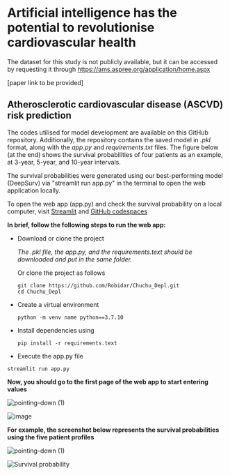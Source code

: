 # Artificial intelligence has the potential to revolutionise cardiovascular health

 The dataset for this study is not publicly available, but it can be accessed by requesting it through https://ams.aspree.org/application/home.aspx
 
 [paper link to be provided]

## Atherosclerotic cardiovascular disease (ASCVD) risk prediction 

The codes utilised for model development are available on this GitHub repository. Additionally, the repository contains the saved model in *.pkl* format, along with the *app.py* and *requirements.txt* files. The figure below (at the end) shows the survival probabilities of four patients as an example, at 3-year, 5-year, and 10-year intervals.

The survival probabilities were generated using our best-performing model (DeepSurv) via "streamlit run app.py" in the terminal to open the web application locally.

To open the web app (app.py) and check the survival probability on a local computer, visit [Streamlit](https://streamlit.io/cloud) and [GitHub codespaces](https://github.blog/developer-skills/github/a-beginners-guide-to-learning-to-code-with-github-codespaces/)


**In brief, follow the following steps to run the web app:**

- Download or clone the project
  
  *The .pkl file, the app.py, and the requirements.text should be downloaded and put in the same folder.*

  Or clone the project as follows

  ```
  git clone https://github.com/Robidar/Chuchu_Depl.git
  cd Chuchu_Depl 
  ```
  
- Create a virtual environment
  
  ```
  python -m venv name python==3.7.10
  ```
- Install dependencies using

  ```
  pip install -r requirements.text
  ```
- Execute the app.py file

 ```
streamlit run app.py
 ```

**Now, you should go to the first page of the web app to start entering values**

![pointing-down (1)](https://github.com/user-attachments/assets/a716b9ba-8ebc-4d84-97f8-950328a8c4dd)






![image](https://github.com/user-attachments/assets/d88446fb-e458-4ee9-afd7-0fddac6457bb)



**For example, the screenshot below represents the survival probabilities using the five patient profiles**

![pointing-down (1)](https://github.com/user-attachments/assets/c52d344c-ebb4-47f1-bfa5-c42fa6968238)




![Survival probability](https://github.com/user-attachments/assets/7654e073-98eb-4213-bc3c-9d853c821085)
